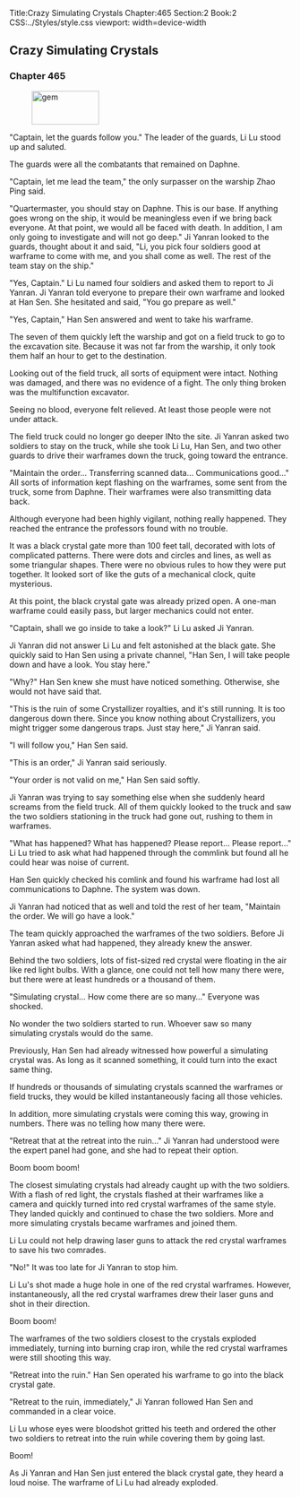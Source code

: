 Title:Crazy Simulating Crystals 
Chapter:465 
Section:2 
Book:2 
CSS:../Styles/style.css 
viewport: width=device-width
  
## Crazy Simulating Crystals
### Chapter 465 
<figure>
	<img src="../Images/gem.gif" alt="gem" id="gem" width="120" height="60" />
</figure>
  

  
  "Captain, let the guards follow you." The leader of the guards, Li Lu stood up and saluted.

The guards were all the combatants that remained on Daphne.

"Captain, let me lead the team," the only surpasser on the warship Zhao Ping said.

"Quartermaster, you should stay on Daphne. This is our base. If anything goes wrong on the ship, it would be meaningless even if we bring back everyone. At that point, we would all be faced with death. In addition, I am only going to investigate and will not go deep." Ji Yanran looked to the guards, thought about it and said, "Li, you pick four soldiers good at warframe to come with me, and you shall come as well. The rest of the team stay on the ship."

"Yes, Captain." Li Lu named four soldiers and asked them to report to Ji Yanran. Ji Yanran told everyone to prepare their own warframe and looked at Han Sen. She hesitated and said, "You go prepare as well."

"Yes, Captain," Han Sen answered and went to take his warframe.

The seven of them quickly left the warship and got on a field truck to go to the excavation site. Because it was not far from the warship, it only took them half an hour to get to the destination.

Looking out of the field truck, all sorts of equipment were intact. Nothing was damaged, and there was no evidence of a fight. The only thing broken was the multifunction excavator.

Seeing no blood, everyone felt relieved. At least those people were not under attack.

The field truck could no longer go deeper INto the site. Ji Yanran asked two soldiers to stay on the truck, while she took Li Lu, Han Sen, and two other guards to drive their warframes down the truck, going toward the entrance.

"Maintain the order… Transferring scanned data… Communications good…" All sorts of information kept flashing on the warframes, some sent from the truck, some from Daphne. Their warframes were also transmitting data back.

Although everyone had been highly vigilant, nothing really happened. They reached the entrance the professors found with no trouble.

It was a black crystal gate more than 100 feet tall, decorated with lots of complicated patterns. There were dots and circles and lines, as well as some triangular shapes. There were no obvious rules to how they were put together. It looked sort of like the guts of a mechanical clock, quite mysterious.

At this point, the black crystal gate was already prized open. A one-man warframe could easily pass, but larger mechanics could not enter.

"Captain, shall we go inside to take a look?" Li Lu asked Ji Yanran.

Ji Yanran did not answer Li Lu and felt astonished at the black gate. She quickly said to Han Sen using a private channel, "Han Sen, I will take people down and have a look. You stay here."

"Why?" Han Sen knew she must have noticed something. Otherwise, she would not have said that.

"This is the ruin of some Crystallizer royalties, and it's still running. It is too dangerous down there. Since you know nothing about Crystallizers, you might trigger some dangerous traps. Just stay here," Ji Yanran said.

"I will follow you," Han Sen said.

"This is an order," Ji Yanran said seriously.

"Your order is not valid on me," Han Sen said softly.

Ji Yanran was trying to say something else when she suddenly heard screams from the field truck. All of them quickly looked to the truck and saw the two soldiers stationing in the truck had gone out, rushing to them in warframes.

"What has happened? What has happened? Please report… Please report…" Li Lu tried to ask what had happened through the commlink but found all he could hear was noise of current.

Han Sen quickly checked his comlink and found his warframe had lost all communications to Daphne. The system was down.

Ji Yanran had noticed that as well and told the rest of her team, "Maintain the order. We will go have a look."

The team quickly approached the warframes of the two soldiers. Before Ji Yanran asked what had happened, they already knew the answer.

Behind the two soldiers, lots of fist-sized red crystal were floating in the air like red light bulbs. With a glance, one could not tell how many there were, but there were at least hundreds or a thousand of them.

"Simulating crystal… How come there are so many…" Everyone was shocked.

No wonder the two soldiers started to run. Whoever saw so many simulating crystals would do the same.

Previously, Han Sen had already witnessed how powerful a simulating crystal was. As long as it scanned something, it could turn into the exact same thing.

If hundreds or thousands of simulating crystals scanned the warframes or field trucks, they would be killed instantaneously facing all those vehicles.

In addition, more simulating crystals were coming this way, growing in numbers. There was no telling how many there were.

"Retreat that at the retreat into the ruin…" Ji Yanran had understood were the expert panel had gone, and she had to repeat their option.

Boom boom boom!

The closest simulating crystals had already caught up with the two soldiers. With a flash of red light, the crystals flashed at their warframes like a camera and quickly turned into red crystal warframes of the same style. They landed quickly and continued to chase the two soldiers. More and more simulating crystals became warframes and joined them.

Li Lu could not help drawing laser guns to attack the red crystal warframes to save his two comrades.

"No!" It was too late for Ji Yanran to stop him.

Li Lu's shot made a huge hole in one of the red crystal warframes. However, instantaneously, all the red crystal warframes drew their laser guns and shot in their direction.

Boom boom!

The warframes of the two soldiers closest to the crystals exploded immediately, turning into burning crap iron, while the red crystal warframes were still shooting this way.

"Retreat into the ruin." Han Sen operated his warframe to go into the black crystal gate.

"Retreat to the ruin, immediately," Ji Yanran followed Han Sen and commanded in a clear voice.

Li Lu whose eyes were bloodshot gritted his teeth and ordered the other two soldiers to retreat into the ruin while covering them by going last.

Boom!

As Ji Yanran and Han Sen just entered the black crystal gate, they heard a loud noise. The warframe of Li Lu had already exploded.
